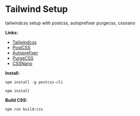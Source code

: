 # Tailwind Setup

tailwindcss setup with postcss, autoprefixer purgecss, cssnano

**Links:**

* [Tailwindcss](https://tailwindcss.com/)
* [PostCSS](https://postcss.org/)
* [Autoprefixer](https://github.com/postcss/autoprefixer)
* [PurgeCSS](https://www.purgecss.com/)
* [CSSNano](https://cssnano.co/)

**Install:**

	npm install -g postcss-cli

	npm install


**Build CSS:**

	npm run build:css
